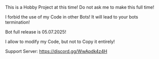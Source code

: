 This is a Hobby Project at this time!
Do not ask me to make this full time!

I forbid the use of my Code in other Bots!
It will lead to your bots termination!

Bot full release is 05.07.2025!

I allow to modify my Code, but not to Copy it entirely!

Support Server: https://discord.gg/WwApdk4z4H
